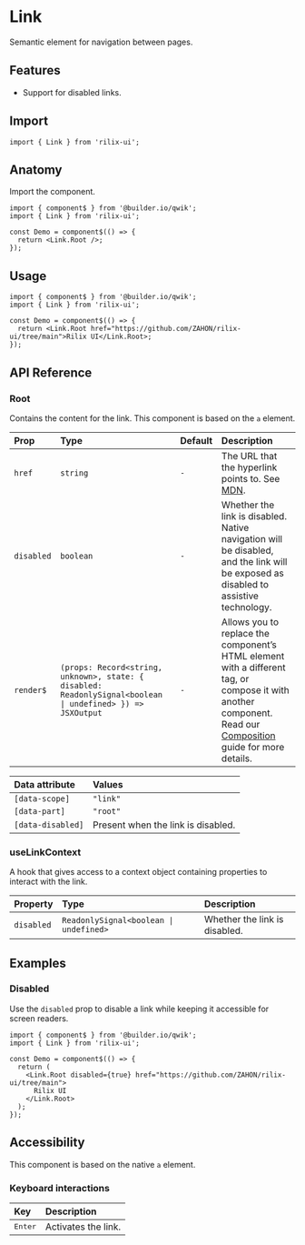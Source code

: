 # Link

Semantic element for navigation between pages.

## Features

- Support for disabled links.

## Import

```tsx
import { Link } from 'rilix-ui';
```

## Anatomy

Import the component.

```tsx
import { component$ } from '@builder.io/qwik';
import { Link } from 'rilix-ui';

const Demo = component$(() => {
  return <Link.Root />;
});
```

## Usage

```tsx
import { component$ } from '@builder.io/qwik';
import { Link } from 'rilix-ui';

const Demo = component$(() => {
  return <Link.Root href="https://github.com/ZAHON/rilix-ui/tree/main">Rilix UI</Link.Root>;
});
```

## API Reference

### Root

Contains the content for the link. This component is based on the `a` element.

| Prop       | Type                                                                                                       | Default | Description                                                                                                                                                                                                                                |
| :--------- | :--------------------------------------------------------------------------------------------------------- | :------ | :----------------------------------------------------------------------------------------------------------------------------------------------------------------------------------------------------------------------------------------- |
| `href`     | `string`                                                                                                   | `-`     | The URL that the hyperlink points to. See [MDN](https://developer.mozilla.org/en-US/docs/Web/HTML/Reference/Elements/a#href).                                                                                                              |
| `disabled` | `boolean`                                                                                                  | `-`     | Whether the link is disabled. Native navigation will be disabled, and the link will be exposed as disabled to assistive technology.                                                                                                        |
| `render$`  | `(props: Record<string, unknown>, state: { disabled: ReadonlySignal<boolean \| undefined> }) => JSXOutput` | `-`     | Allows you to replace the component’s HTML element with a different tag, or compose it with another component. Read our [Composition](https://github.com/ZAHON/rilix-ui/blob/main/core/docs/guides/composition.md) guide for more details. |

| Data attribute    | Values                             |
| :---------------- | :--------------------------------- |
| `[data-scope]`    | `"link"`                           |
| `[data-part]`     | `"root"`                           |
| `[data-disabled]` | Present when the link is disabled. |

### useLinkContext

A hook that gives access to a context object containing properties to interact with the link.

| Property   | Type                                   | Description                   |
| :--------- | :------------------------------------- | :---------------------------- |
| `disabled` | `ReadonlySignal<boolean \| undefined>` | Whether the link is disabled. |

## Examples

### Disabled

Use the `disabled` prop to disable a link while keeping it accessible for screen readers.

```tsx
import { component$ } from '@builder.io/qwik';
import { Link } from 'rilix-ui';

const Demo = component$(() => {
  return (
    <Link.Root disabled={true} href="https://github.com/ZAHON/rilix-ui/tree/main">
      Rilix UI
    </Link.Root>
  );
});
```

## Accessibility

This component is based on the native `a` element.

### Keyboard interactions

| Key              | Description         |
| :--------------- | :------------------ |
| <kbd>Enter</kbd> | Activates the link. |
